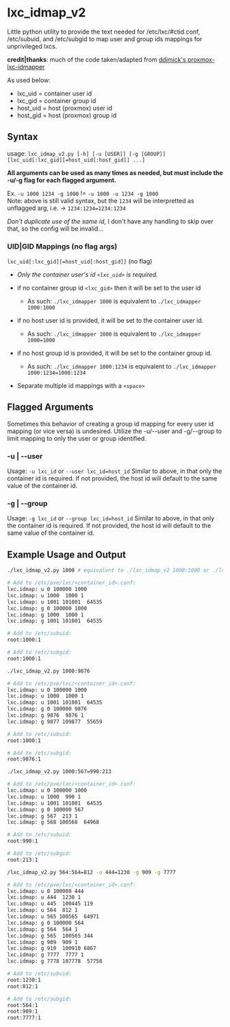 # lxc_idmap_v2
Little python utility to provide the text needed for /etc/lxc/#ctid.conf, /etc/subuid, and /etc/subgid to map user and group ids mappings for unprivileged lxcs.

**credit|thanks**: much of the code taken/adapted from [ddimick's proxmox-lxc-idmapper](https://github.com/ddimick/proxmox-lxc-idmapper)

As used below: 
- lxc_uid = container user id
- lxc_gid = container group id
- host_uid = host (proxmox) user id
- host_gid = host (proxmox) group id
  

<h2>Syntax</h2>

usage: `lxc_idmap_v2.py [-h] [-u [USER]] [-g [GROUP]] [lxc_uid[:lxc_gid][=host_uid[:host_gid]] ...]`

<b>All arguments can be used as many times as needed, but must include the -u/-g flag for each flagged argument.</b>

Ex. `-u 1000 1234 -g 1000` != `-u 1000 -u 1234 -g 1000`  
Note: above is still valid syntax, but the `1234` will be interpretted as unflagged arg, i.e. -> `1234:1234=1234:1234`

<em>Don't duplicate use of the same id</em>, I don't have any handling to skip over that, so the config will be invalid...


<h3>UID|GID Mappings (no flag args)</h3>

`lxc_uid[:lxc_gid][=host_uid[:host_gid]]` (no flag)

- *Only the container user's id `<lxc_uid>` is required.*
- if no container group id `<lxc_gid>` then it will be set to the user id
  - As such: `./lxc_idmapper 1000` is equivalent to `./lxc_idmapper 1000:1000`   
- if no host user id is provided, it will be set to the container user id.
  - As such: `./lxc_idmapper 1000` is equivalent to `./lxc_idmapper 1000=1000`  
- if no host group id is provided, it will be set to the container group id.
  - As such: `./lxc_idmapper 1000:1234` is equivalent to `./lxc_idmapper 1000:1234=1000:1234`

- Separate multiple id mappings with a `<space>`
 
<h2>Flagged Arguments</h2>
Sometimes this behavior of creating a group id mapping for every user id mapping (or vice versa) is undesired. Utilize the -u/--user and -g/--group to limit mapping to only the user or group identified. 

<h3>-u | --user</h3>

Usage: `-u lxc_id` or `--user lxc_id=host_id`
Similar to above, in that only the container id is required. If not provided, the host id will default to the same value of the container id. 

<h3>-g | --group</h3>

Usage: `-g lxc_id` or `--group lxc_id=host_id`
Similar to above, in that only the container id is required. If not provided, the host id will default to the same value of the container id. 

<h2>Example Usage and Output</h2>

```bash
./lxc_idmap_v2.py 1000 # equivalent to ./lxc_idmap_v2 1000:1000 or ./lxc_idmap_v2 1000:1000=1000:1000

# Add to /etc/pve/lxc/<container_id>.conf:
lxc.idmap: u 0 100000 1000
lxc.idmap: u 1000  1000 1
lxc.idmap: u 1001 101001  64535
lxc.idmap: g 0 100000 1000
lxc.idmap: g 1000  1000 1
lxc.idmap: g 1001 101001  64535

# Add to /etc/subuid:
root:1000:1

# Add to /etc/subgid:
root:1000:1
```

```bash
./lxc_idmap_v2.py 1000:9876

# Add to /etc/pve/lxc/<container_id>.conf:
lxc.idmap: u 0 100000 1000
lxc.idmap: u 1000  1000 1
lxc.idmap: u 1001 101001  64535
lxc.idmap: g 0 100000 9876
lxc.idmap: g 9876  9876 1
lxc.idmap: g 9877 109877  55659

# Add to /etc/subuid:
root:1000:1

# Add to /etc/subgid:
root:9876:1
```

```bash
./lxc_idmap_v2.py 1000:567=990:213

# Add to /etc/pve/lxc/<container_id>.conf:
lxc.idmap: u 0 100000 1000
lxc.idmap: u 1000  990 1
lxc.idmap: u 1001 101001  64535
lxc.idmap: g 0 100000 567
lxc.idmap: g 567  213 1
lxc.idmap: g 568 100568  64968

# Add to /etc/subuid:
root:990:1

# Add to /etc/subgid:
root:213:1
```

```bash
/lxc_idmap_v2.py 564:564=812 -u 444=1230 -g 909 -g 7777

# Add to /etc/pve/lxc/<container_id>.conf:
lxc.idmap: u 0 100000 444
lxc.idmap: u 444  1230 1
lxc.idmap: u 445  100445 119
lxc.idmap: u 564  812 1
lxc.idmap: u 565 100565  64971
lxc.idmap: g 0 100000 564
lxc.idmap: g 564  564 1
lxc.idmap: g 565  100565 344
lxc.idmap: g 909  909 1
lxc.idmap: g 910  100910 6867
lxc.idmap: g 7777  7777 1
lxc.idmap: g 7778 107778  57758

# Add to /etc/subuid:
root:1230:1
root:812:1

# Add to /etc/subgid:
root:564:1
root:909:1
root:7777:1
```
